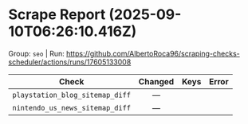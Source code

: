 # Scrape Report (2025-09-10T06:26:10.416Z)

Group: `seo`  |  Run: https://github.com/AlbertoRoca96/scraping-checks-scheduler/actions/runs/17605133008

| Check | Changed | Keys | Error |
|---|:---:|:--|:--|
| `playstation_blog_sitemap_diff` | — |  |  |
| `nintendo_us_news_sitemap_diff` | — |  |  |

